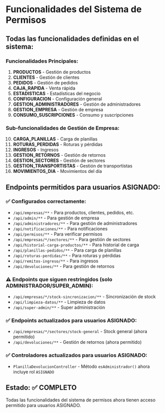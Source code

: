 # Funcionalidades del Sistema de Permisos

## Todas las funcionalidades definidas en el sistema:

### Funcionalidades Principales:
1. **PRODUCTOS** - Gestión de productos
2. **CLIENTES** - Gestión de clientes  
3. **PEDIDOS** - Gestión de pedidos
4. **CAJA_RAPIDA** - Venta rápida
5. **ESTADISTICAS** - Estadísticas del negocio
6. **CONFIGURACION** - Configuración general
7. **GESTION_ADMINISTRADORES** - Gestión de administradores
8. **GESTION_EMPRESA** - Gestión de empresa
9. **CONSUMO_SUSCRIPCIONES** - Consumo y suscripciones

### Sub-funcionalidades de Gestión de Empresa:
10. **CARGA_PLANILLAS** - Carga de planillas
11. **ROTURAS_PERDIDAS** - Roturas y pérdidas
12. **INGRESOS** - Ingresos
13. **GESTION_RETORNOS** - Gestión de retornos
14. **GESTION_SECTORES** - Gestión de sectores
15. **GESTION_TRANSPORTISTAS** - Gestión de transportistas
16. **MOVIMIENTOS_DIA** - Movimientos del día

## Endpoints permitidos para usuarios ASIGNADO:

### ✅ Configurados correctamente:
- `/api/empresas/**` - Para productos, clientes, pedidos, etc.
- `/api/admin/**` - Para gestión de empresa
- `/api/administradores/**` - Para gestión de administradores
- `/api/notificaciones/**` - Para notificaciones
- `/api/permisos/**` - Para verificar permisos
- `/api/empresas/*/sectores/**` - Para gestión de sectores
- `/api/historial-carga-productos/**` - Para historial de carga
- `/api/planillas-pedidos/**` - Para carga de planillas
- `/api/roturas-perdidas/**` - Para roturas y pérdidas
- `/api/remitos-ingreso/**` - Para ingresos
- `/api/devoluciones/**` - Para gestión de retornos

### ⚠️ Endpoints que siguen restringidos (solo ADMINISTRADOR/SUPER_ADMIN):
- `/api/empresas/*/stock-sincronizacion/**` - Sincronización de stock
- `/api/limpieza-datos/**` - Limpieza de datos
- `/api/super-admin/**` - Super administración

### ✅ Endpoints actualizados para usuarios ASIGNADO:
- `/api/empresas/*/sectores/stock-general` - Stock general (ahora permitido)
- `/api/devoluciones/**` - Gestión de retornos (ahora permitido)

### ✅ Controladores actualizados para usuarios ASIGNADO:
- `PlanillaDevolucionController` - Método `esAdministrador()` ahora incluye rol `ASIGNADO`

## Estado: ✅ COMPLETO
Todas las funcionalidades del sistema de permisos ahora tienen acceso permitido para usuarios ASIGNADO.
